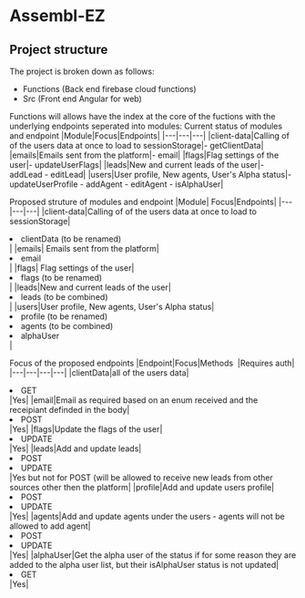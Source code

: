 # Assembl-EZ

## Project structure

The project is broken down as follows:

- Functions (Back end firebase cloud functions)
- Src (Front end Angular for web)

Functions will allows have the index at the core of the fuctions with the underlying endpoints seperated into modules:
Current status of modules and endpoint
|Module|Focus|Endpoints|
|---|---|---|
|client-data|Calling of of the users data at once to load to sessionStorage|- getClientData|
|emails|Emails sent from the platform|- email|
|flags|Flag settings of the user|- updateUserFlags|
|leads|New and current leads of the user|- addLead - editLead|
|users|User profile, New agents, User's Alpha status|- updateUserProfile - addAgent - editAgent - isAlphaUser|

Proposed struture of modules and endpoint
|Module| Focus|Endpoints|
|---|---|---|
|client-data|Calling of of the users data at once to load to sessionStorage|<li>clientData (to be renamed)</li>|
|emails| Emails sent from the platform|<li>email</li>|
|flags| Flag settings of the user|<li>flags (to be renamed)</li>|
|leads|New and current leads of the user|<li>leads (to be combined)</li>|
|users|User profile, New agents, User's Alpha status|<li>profile (to be renamed)</li> <li>agents (to be combined)</li><li>alphaUser</li>|

Focus of the proposed endpoints
|Endpoint|Focus|Methods &nbsp;|Requires auth|
|---|---|---|---|
|clientData|all of the users data|<li>GET</li>|Yes|
|email|Email as required based on an enum received and the receipiant definded in the body|<li>POST</li>|Yes|
|flags|Update the flags of the user|<li>UPDATE</li>|Yes|
|leads|Add and update leads|<li>POST</li><li>UPDATE</li>|Yes but not for POST (will be allowed to receive new leads from other sources other then the platform|
|profile|Add and update users profile|<li>POST</li><li>UPDATE</li>|Yes|
|agents|Add and update agents under the users - agents will not be allowed to add agent|<li>POST</li><li>UPDATE</li>|Yes|
|alphaUser|Get the alpha user of the status if for some reason they are added to the alpha user list, but their isAlphaUser status is not updated|<li>GET</li>|Yes|
